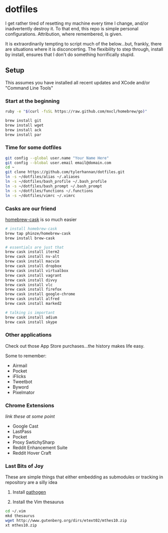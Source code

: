 dotfiles
========
I get rather tired of resetting my machine every time I change, and/or inadvertently destroy it.  To that end, this repo is simple personal configurations.  Attribution, where remembered, is given.

It is extraordinarily tempting to script much of the below...but, frankly, there are situations where it is disconcerting.  The flexibility to step through, install by install, ensures that I don't do something horrifically stupid.

Setup
-----

This assumes you have installed all recent updates and XCode and/or "Command Line Tools"

### Start at the beginning

```sh
ruby -e "$(curl -fsSL https://raw.github.com/mxcl/homebrew/go)"

brew install git
brew install wget
brew install ack
brew install par
```

### Time for some dotfiles

```sh
git config --global user.name "Your Name Here"
git config --blobal user.email email@domain.com
cd ~
git clone https://github.com/tylerhannan/dotfiles.git
ln -s ~/dotfiles/alias ~/.aliases
ln -s ~/dotfiles/bash_profile ~/.bash_profile
ln -s ~/dotfiles/bash_prompt ~/.bash_prompt
ln -s ~/dotfiles/functions ~/.functions
ln -s ~/dotfiles/vimrc ~/.vimrc
```

### Casks are our friend

[homebrew-cask](https://github.com/phinze/homebrew-cask) is so much easier

```sh
# install homebrew-cask
brew tap phinze/homebrew-cask
brew install brew-cask

# essentials are just that
brew cask install iterm2
brew cask install nv-alt
brew cask install macvim
brew cask install dropbox
brew cask install virtualbox
brew cask install vagrant
brew cask install divvy
brew cask install vlc
brew cask install firefox
brew cask install google-chrome
brew cask install alfred
brew cask install marked2

# talking is important
brew cask install adium
brew cask install skype
```

### Other applications
Check out those App Store purchases...the history makes life easy.

Some to remember:
* Airmail
* Pocket
* iFlicks
* Tweetbot
* Byword
* Pixelmator

### Chrome Extensions
*link these at some point*

* Google Cast
* LastPass
* Pocket
* Proxy SwtichySharp
* Reddit Enhancement Suite
* Reddit Hover Craft

### Last Bits of Joy

These are simple things that either embedding as submodules or tracking in repository are a silly idea

1) Install [pathogen](https://github.com/tpope/vim-pathogen)

2) Install the Vim thesaurus

```sh
cd ~/.vim
mkd thesaurus
wget http://www.gutenberg.org/dirs/etext02/mthes10.zip
xt mthes10.zip
```